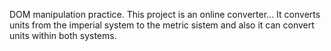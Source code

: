 DOM manipulation practice.
This project is an online converter...
It converts units from the imperial system to the metric sistem and also it can convert units within both systems.
